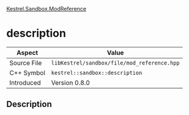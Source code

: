 [Kestrel.Sandbox.ModReference](index.md)
# description
| Aspect | Value |
| --- | --- |
| Source File | `libKestrel/sandbox/file/mod_reference.hpp` |
| C++ Symbol | `kestrel::sandbox::description` |
| Introduced | Version 0.8.0 |
## Description
